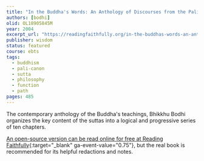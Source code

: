 ```yaml
---
title: "In the Buddha's Words: An Anthology of Discourses from the Pali Canon"
authors: [bodhi]
olid: OL18905845M
year: 2004
excerpt_url: "https://readingfaithfully.org/in-the-buddhas-words-an-anthology-of-discourses-from-the-pali-canon-linked-to-suttacentral-net/"
publisher: wisdom
status: featured
course: ebts
tags: 
  - buddhism
  - pali-canon
  - sutta
  - philosophy
  - function
  - path
pages: 485
---
```


The contemporary anthology of the Buddha's teachings, Bhikkhu Bodhi organizes the key content of the suttas into a logical and progressive series of ten chapters.

[An open-source version can be read online for free at Reading Faithfully](https://www.readingfaithfully.org/in-the-buddhas-words-an-anthology-of-discourses-from-the-pali-canon-linked-to-suttacentral-net/){:target="_blank" ga-event-value="0.75"}, but the real book is recommended for its helpful redactions and notes.
